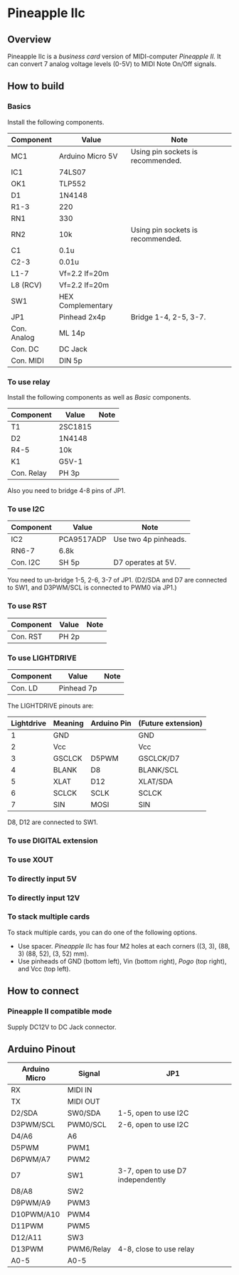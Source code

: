 # Pineapple IIc

## Overview

Pineapple IIc is a _business card_ version of MIDI-computer _Pineapple II._ It can convert 7 analog voltage levels (0-5V) to MIDI Note On/Off signals.

## How to build

### Basics

Install the following components.

| Component   | Value             | Note                              |
|-------------|-------------------|-----------------------------------|
| MC1         | Arduino Micro 5V  | Using pin sockets is recommended. |
| IC1         | 74LS07            |                                   |
| OK1         | TLP552            |                                   |
| D1          | 1N4148            |                                   |
| R1-3        | 220               |                                   |
| RN1         | 330               |                                   |
| RN2         | 10k               | Using pin sockets is recommended. |
| C1          | 0.1u              |                                   |
| C2-3        | 0.01u             |                                   |
| L1-7        | Vf=2.2 If=20m     |                                   |
| L8 (RCV)    | Vf=2.2 If=20m     |                                   |
| SW1         | HEX Complementary |                                   |
| JP1         | Pinhead 2x4p      | Bridge 1-4, 2-5, 3-7.             |
| Con. Analog | ML 14p            |                                   |
| Con. DC     | DC Jack           |                                   |
| Con. MIDI   | DIN 5p            |                                   |

### To use relay

Install the following components as well as _Basic_ components.

| Component   | Value             | Note                              |
|-------------|-------------------|-----------------------------------|
| T1          | 2SC1815           |                                   |
| D2          | 1N4148            |                                   |
| R4-5        | 10k               |                                   |
| K1          | G5V-1             |                                   |
| Con. Relay  | PH 3p             |                                   |

Also you need to bridge 4-8 pins of JP1.

### To use I2C

| Component   | Value             | Note                              |
|-------------|-------------------|-----------------------------------|
| IC2         | PCA9517ADP        | Use two 4p pinheads.              |
| RN6-7       | 6.8k              |                                   |
| Con. I2C    | SH 5p             | D7 operates at 5V.                |

You need to un-bridge 1-5, 2-6, 3-7 of JP1. (D2/SDA and D7 are connected to SW1, and D3PWM/SCL is connected to PWM0 via JP1.)

### To use RST

| Component   | Value             | Note                              |
|-------------|-------------------|-----------------------------------|
| Con. RST    | PH 2p             |                                   |

### To use LIGHTDRIVE

| Component   | Value             | Note                              |
|-------------|-------------------|-----------------------------------|
| Con. LD     | Pinhead 7p        |                                   |

The LIGHTDRIVE pinouts are:

| Lightdrive | Meaning | Arduino Pin | (Future extension) |
|------------|---------|-------------|--------------------|
| 1          | GND     |             | GND                |
| 2          | Vcc     |             | Vcc                |
| 3          | GSCLCK  | D5PWM       | GSCLCK/D7          |
| 4          | BLANK   | D8          | BLANK/SCL          |
| 5          | XLAT    | D12         | XLAT/SDA           |
| 6          | SCLCK   | SCLK        | SCLCK              |
| 7          | SIN     | MOSI        | SIN                |

D8, D12 are connected to SW1.

### To use DIGITAL extension

### To use XOUT

### To directly input 5V

### To directly input 12V



### To stack multiple cards

To stack multiple cards, you can do one of the following options.

* Use spacer. _Pineapple IIc_ has four M2 holes at each corners ((3, 3), (88, 3) (88, 52), (3, 52) mm).
* Use pinheads of GND (bottom left), Vin (bottom right), _Pogo_ (top right), and Vcc (top left).

## How to connect

### Pineapple II compatible mode

Supply DC12V to DC Jack connector.


## Arduino Pinout

| Arduino Micro | Signal     | JP1                               |
|---------------|------------|-----------------------------------|
| RX            | MIDI IN    |                                   |
| TX            | MIDI OUT   |                                   |
| D2/SDA        | SW0/SDA    | 1-5, open to use I2C              |
| D3PWM/SCL     | PWM0/SCL   | 2-6, open to use I2C              |
| D4/A6         | A6         |                                   |
| D5PWM         | PWM1       |                                   |
| D6PWM/A7      | PWM2       |                                   |
| D7            | SW1        | 3-7, open to use D7 independently |
| D8/A8         | SW2        |                                   |
| D9PWM/A9      | PWM3       |                                   |
| D10PWM/A10    | PWM4       |                                   |
| D11PWM        | PWM5       |                                   |
| D12/A11       | SW3        |                                   |
| D13PWM        | PWM6/Relay | 4-8, close to use relay           |
| A0-5          | A0-5       |                                   |
